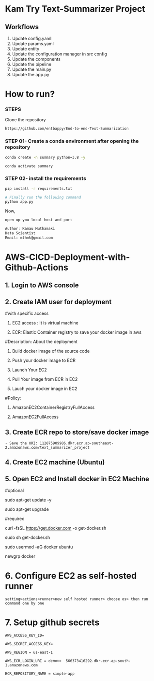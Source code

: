 # Kam Try Text-Summarizer Project

## Workflows

1. Update config.yaml
2. Update params.yaml
3. Update entity
4. Update the configuration manager in src config
5. Update the components
6. Update the pipeline
7. Update the main.py
8. Update the app.py

# How to run?

### STEPS

Clone the repository

```bash
https://github.com/entbappy/End-to-end-Text-Summarization
```

### STEP 01- Create a conda environment after opening the repository

```bash
conda create -n summary python=3.8 -y
```

```bash
conda activate summary
```

### STEP 02- install the requirements

```bash
pip install -r requirements.txt
```

```bash
# Finally run the following command
python app.py
```

Now,

```bash
open up you local host and port
```

```bash
Author: Kamau Muthamaki
Data Scientist
Email: mthmk@gmail.com

```

# AWS-CICD-Deployment-with-Github-Actions

## 1. Login to AWS console

## 2. Create IAM user for deployment

 #with specific access

 1. EC2 access : It is virtual machine

 2. ECR: Elastic Container registry to save your docker image in aws


 #Description: About the deployment

 1. Build docker image of the source code

 2. Push your docker image to ECR

 3. Launch Your EC2 

 4. Pull Your image from ECR in EC2

 5. Lauch your docker image in EC2

 #Policy:

 1. AmazonEC2ContainerRegistryFullAccess

 2. AmazonEC2FullAccess

 
## 3. Create ECR repo to store/save docker image

    - Save the URI: 112875909986.dkr.ecr.ap-southeast-2.amazonaws.com/text_summarizer_project

 
## 4. Create EC2 machine (Ubuntu)

## 5. Open EC2 and Install docker in EC2 Machine
 
 #optional

 sudo apt-get update -y

 sudo apt-get upgrade
 
 #required

 curl -fsSL https://get.docker.com -o get-docker.sh

 sudo sh get-docker.sh

 sudo usermod -aG docker ubuntu

 newgrp docker
 
# 6. Configure EC2 as self-hosted runner

    setting>actions>runner>new self hosted runner> choose os> then run command one by one

# 7. Setup github secrets

    AWS_ACCESS_KEY_ID=

    AWS_SECRET_ACCESS_KEY=

    AWS_REGION = us-east-1

    AWS_ECR_LOGIN_URI = demo>>  566373416292.dkr.ecr.ap-south-1.amazonaws.com

    ECR_REPOSITORY_NAME = simple-app
